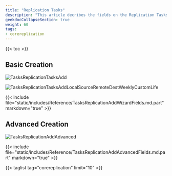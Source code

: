 ```yaml
---
title: "Replication Tasks"
description: "This article decribes the fields on the Replication Tasks screen for TrueNAS CORE."
geekdocCollapseSection: true
weight: 60
tags:
- corereplication
---
```


{{< toc >}}

## Basic Creation

![TasksReplicationTasksAdd](/images/CORE/12.0/TasksReplicationTasksAdd.png "Add Replication Task")

![TasksReplicationTasksAddLocalSourceRemoteDestWeeklyCustomLife](/images/CORE/12.0/TasksReplicationTasksAddLocalSourceRemoteDestWeeklyCustomLife.png "Description")

{{< include file="static/includes/Reference/TasksReplicationAddWizardFields.md.part" markdown="true" >}}

## Advanced Creation

![TasksReplicationAddAdvanced](/images/CORE/13.0/TasksReplicationAddAdvanced.png "Add Replication Task")

{{< include file="static/includes/Reference/TasksReplicationAddAdvancedFields.md.part" markdown="true" >}}

{{< taglist tag="corereplication" limit="10" >}}
